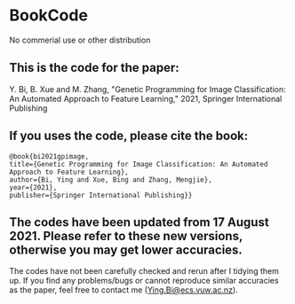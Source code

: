 # BookCode

No commerial use or other distribution



This is the code for the paper:
------
Y. Bi, B. Xue and M. Zhang, "Genetic Programming for Image Classification: An Automated Approach to Feature Learning," 2021, Springer International Publishing

If you uses the code, please cite the book:  <br />
----
    @book{bi2021gpimage,
	title={Genetic Programming for Image Classification: An Automated Approach to Feature Learning},
	author={Bi, Ying and Xue, Bing and Zhang, Mengjie},
	year={2021},
	publisher={Springer International Publishing}}
	
The codes have been updated from 17 August 2021. Please refer to these new versions, otherwise you may get lower accuracies.
----
The codes have not been carefully checked and rerun after I tidying them up. If you find any problems/bugs or cannot reproduce similar accuracies as the paper, feel free to contact me (Ying.Bi@ecs.vuw.ac.nz). 

